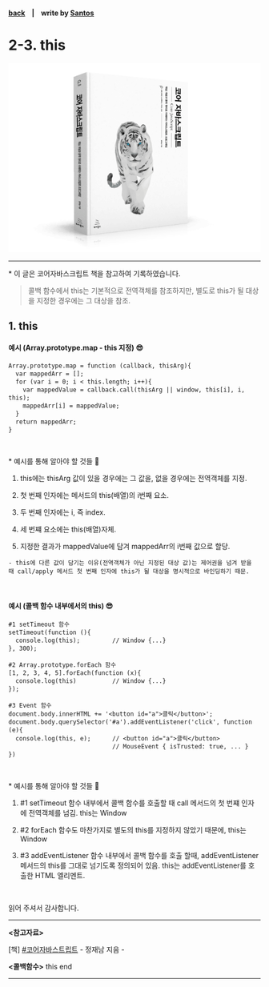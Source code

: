<p>

#### [back](../../../README.md) &nbsp;&nbsp; | &nbsp;&nbsp; write by [Santos](https://github.com/SangchoKim)

</p>

# 2-3. this

<p align="center">
    <img src="../../../image/main.png">
</p>

---
<p> * 이 글은 코어자바스크립트 책을 참고하여 기록하였습니다. </p>

> 콜백 함수에서 this는 기본적으로 전역객체를 참조하지만, 별도로 this가 될 대상을 지정한 경우에는 그 대상을 참조.


## 1. this

#### 예시 (Array.prototype.map - this 지정) 😎

```
Array.prototype.map = function (callback, thisArg){
  var mappedArr = [];
  for (var i = 0; i < this.length; i++){
    var mappedValue = callback.call(thisArg || window, this[i], i, this);
    mappedArr[i] = mappedValue;
  }
  return mappedArr;
}
```
</br>

 <p> * 예시를 통해 알아야 할 것들 🤔 </p>

 1. this에는 thisArg 값이 있을 경우에는 그 값을, 없을 경우에는 전역객체를 지정.

 2. 첫 번째 인자에는 메서드의 this(배열)의 i번째 요소.

 3. 두 번째 인자에는 i, 즉 index.

 4. 세 번쨰 요소에는 this(배열)자체. 

 5. 지정한 결과가 mappedValue에 담겨 mappedArr의 i번째 값으로 할당. 

```
- this에 다른 값이 담기는 이유(전역객체가 아닌 지정된 대상 값)는 제어권을 넘겨 받을 때 call/apply 메서드 첫 번째 인자에 this가 될 대상을 명시적으로 바인딩하기 때문.
```
</br>

#### 예시 (콜백 함수 내부에서의 this) 😎

```
#1 setTimeout 함수
setTimeout(function (){
  console.log(this);         // Window {...}
}, 300);

#2 Array.prototype.forEach 함수
[1, 2, 3, 4, 5].forEach(function (x){
  console.log(this)          // Window {...} 
});

#3 Event 함수
document.body.innerHTML += '<button id="a">클릭</button>';
document.body.querySelector('#a').addEventListener('click', function (e){
  console.log(this, e);      // <button id="a">클릭</button>
                             // MouseEvent { isTrusted: true, ... }
})
```
</br>

 <p> * 예시를 통해 알아야 할 것들 🤔 </p>

 1. #1 setTimeout 함수 내부에서 콜백 함수를 호출할 때 call 메서드의 첫 번쨰 인자에 전역객체를 넘김. this는 Window

 2. #2 forEach 함수도 마찬가지로 별도의 this를 지정하지 않았기 때문에, this는 Window

 3. #3 addEventListener 함수 내부에서 콜백 함수를 호출 할때, addEventListener 메서드의 this를 그대로 넘기도록 정의되어 있음. this는 addEventListener를 호출한 HTML 엘리멘트.

</br>

<span>읽어 주셔서 감사합니다.</span>

---

<strong><참고자료></strong>
</br>

[책] [#코어자바스트립트][core-javascript] - 정재남 지음 -
</br>


<strong><콜백함수></strong> this end

---

[core-javascript]: https://www.aladin.co.kr/shop/wproduct.aspx?ISBN=K532636268&start=pnaver_02
[naver]: https://www.aladin.co.kr/shop/wproduct.aspx?ISBN=K532636268&start=pnaver_02